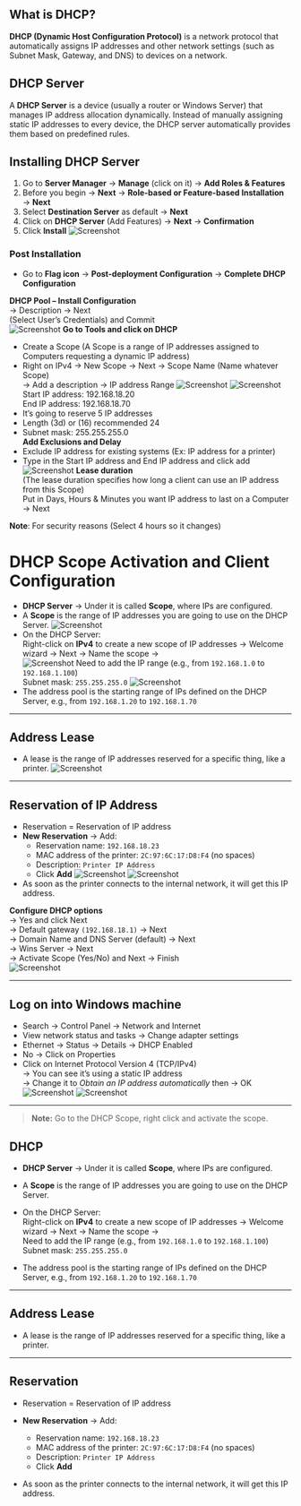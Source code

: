 
## What is DHCP?

**DHCP (Dynamic Host Configuration Protocol)** is a network protocol that automatically assigns IP addresses and other network settings (such as Subnet Mask, Gateway, and DNS) to devices on a network.
## DHCP Server
A **DHCP Server** is a device (usually a router or Windows Server) that manages IP address allocation dynamically. Instead of manually assigning static IP addresses to every device, the DHCP server automatically provides them based on predefined rules.

## Installing DHCP Server

1. Go to **Server Manager** → **Manage** (click on it) → **Add Roles & Features**  
2. Before you begin → **Next** → **Role-based or Feature-based Installation** → **Next**  
3. Select **Destination Server** as default → **Next**  
4. Click on **DHCP Server** (Add Features) → **Next** → **Confirmation**  
5. Click **Install**
![Screenshot](images/screenshot112.jpg)
### Post Installation

- Go to **Flag icon** → **Post-deployment Configuration** → **Complete DHCP Configuration**

**DHCP Pool – Install Configuration**  
→ Description → Next  
(Select User’s Credentials) and Commit  
![Screenshot](images/screenshot113.jpg)
**Go to Tools and click on DHCP**

- Create a Scope (A Scope is a range of IP addresses assigned to Computers requesting a dynamic IP address)  
- Right on IPv4 → New Scope → Next → Scope Name (Name whatever Scope)  
  → Add a description → IP address Range 
![Screenshot](images/screenshot114.jpg)
![Screenshot](images/screenshot115.jpg)
Start IP address: 192.168.18.20  
End IP address: 192.168.18.70
- It’s going to reserve 5 IP addresses  
- Length (3d) or (16) recommended 24  
- Subnet mask: 255.255.255.0  
**Add Exclusions and Delay**  
- Exclude IP address for existing systems (Ex: IP address for a printer)  
- Type in the Start IP address and End IP address and click add  
![Screenshot](images/screenshot116.jpg)
**Lease duration**  
(The lease duration specifies how long a client can use an IP address from this Scope)  
Put in Days, Hours & Minutes you want IP address to last on a Computer → Next  

**Note**: For security reasons (Select 4 hours so it changes)

# DHCP Scope Activation and Client Configuration


- **DHCP Server** → Under it is called **Scope**, where IPs are configured.
- A **Scope** is the range of IP addresses you are going to use on the DHCP Server.
![Screenshot](images/screenshot424.jpg)
- On the DHCP Server:  
  Right-click on **IPv4** to create a new scope of IP addresses → Welcome wizard → Next → Name the scope →  
![Screenshot](images/screenshot425.jpg)
  Need to add the IP range (e.g., from `192.168.1.0` to `192.168.1.100`)  
  Subnet mask: `255.255.255.0`
![Screenshot](images/screenshot426.jpg)
- The address pool is the starting range of IPs defined on the DHCP Server, e.g., from `192.168.1.20` to `192.168.1.70`
---
## Address Lease

- A lease is the range of IP addresses reserved for a specific thing, like a printer.
![Screenshot](images/screenshot427.jpg)
---
## Reservation of IP Address

- Reservation = Reservation of IP address
- **New Reservation** → Add:
  - Reservation name: `192.168.18.23`
  - MAC address of the printer: `2C:97:6C:17:D8:F4` (no spaces)
  - Description: `Printer IP Address`
  - Click **Add**
![Screenshot](images/screenshot428.jpg)
![Screenshot](images/screensh)
- As soon as the printer connects to the internal network, it will get this IP address.

**Configure DHCP options**  
→ Yes and click Next  
→ Default gateway `(192.168.18.1)` → Next  
→ Domain Name and DNS Server (default) → Next  
→ Wins Server → Next  
→ Activate Scope (Yes/No) and Next → Finish  
![Screenshot](images/screenshot117.jpg)

---
## Log on into Windows machine

- Search → Control Panel → Network and Internet  
- View network status and tasks → Change adapter settings  
- Ethernet → Status → Details → DHCP Enabled  
- No → Click on Properties  
- Click on Internet Protocol Version 4 (TCP/IPv4)  
  → You can see it’s using a static IP address  
  → Change it to *Obtain an IP address automatically*  then
  → OK  
![Screenshot](images/screenshot118.jpg)
![Screenshot](images/screenshot134.jpg)

---

> **Note:** Go to the DHCP Scope, right click and activate the scope.
## DHCP

- **DHCP Server** → Under it is called **Scope**, where IPs are configured.

- A **Scope** is the range of IP addresses you are going to use on the DHCP Server.

- On the DHCP Server:  
  Right-click on **IPv4** to create a new scope of IP addresses → Welcome wizard → Next → Name the scope →  
  Need to add the IP range (e.g., from `192.168.1.0` to `192.168.1.100`)  
  Subnet mask: `255.255.255.0`

- The address pool is the starting range of IPs defined on the DHCP Server, e.g., from `192.168.1.20` to `192.168.1.70`

---

## Address Lease

- A lease is the range of IP addresses reserved for a specific thing, like a printer.

---

## Reservation

- Reservation = Reservation of IP address

- **New Reservation** → Add:
  - Reservation name: `192.168.18.23`
  - MAC address of the printer: `2C:97:6C:17:D8:F4` (no spaces)
  - Description: `Printer IP Address`
  - Click **Add**

- As soon as the printer connects to the internal network, it will get this IP address.
